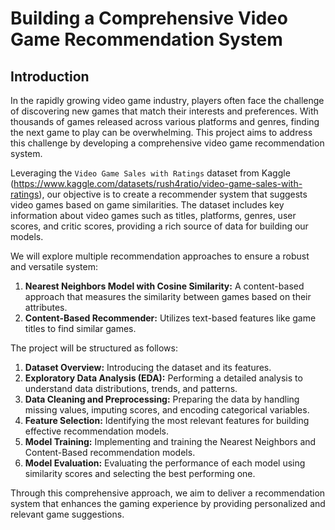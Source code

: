 # Building a Comprehensive Video Game Recommendation System

## Introduction

In the rapidly growing video game industry, players often face the challenge of discovering new games that match their
interests and preferences. With thousands of games released across various platforms and genres, finding the next game
to play can be overwhelming. This project aims to address this challenge by developing a comprehensive video game
recommendation system.

Leveraging the `Video Game Sales with Ratings` dataset from
Kaggle (https://www.kaggle.com/datasets/rush4ratio/video-game-sales-with-ratings), our objective is to create a
recommender system that suggests video games based on game similarities. The dataset includes key information about
video games such as titles, platforms, genres, user scores, and critic scores, providing a rich source of data for
building our models.

We will explore multiple recommendation approaches to ensure a robust and versatile system:

1. **Nearest Neighbors Model with Cosine Similarity:** A content-based approach that measures the similarity between
   games based on their attributes.
2. **Content-Based Recommender:** Utilizes text-based features like game titles to find similar games.

The project will be structured as follows:

1. **Dataset Overview:** Introducing the dataset and its features.
2. **Exploratory Data Analysis (EDA):** Performing a detailed analysis to understand data distributions, trends, and
   patterns.
3. **Data Cleaning and Preprocessing:** Preparing the data by handling missing values, imputing scores, and encoding
   categorical variables.
4. **Feature Selection:** Identifying the most relevant features for building effective recommendation models.
5. **Model Training:** Implementing and training the Nearest Neighbors and Content-Based recommendation models.
6. **Model Evaluation:** Evaluating the performance of each model using similarity scores and selecting the best
   performing one.

Through this comprehensive approach, we aim to deliver a recommendation system that enhances the gaming experience by
providing personalized and relevant game suggestions.